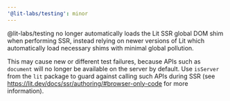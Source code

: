 ```yaml
---
'@lit-labs/testing': minor
---
```


@lit-labs/testing no longer automatically loads the Lit SSR global DOM shim
when performing SSR, instead relying on newer versions of Lit which automatically
load necessary shims with minimal global pollution.

This may cause new or different test failures, because APIs such as `document`
will no longer be available on the server by default. Use `isServer` from the
`lit` package to guard against calling such APIs during SSR (see
https://lit.dev/docs/ssr/authoring/#browser-only-code for more information).
